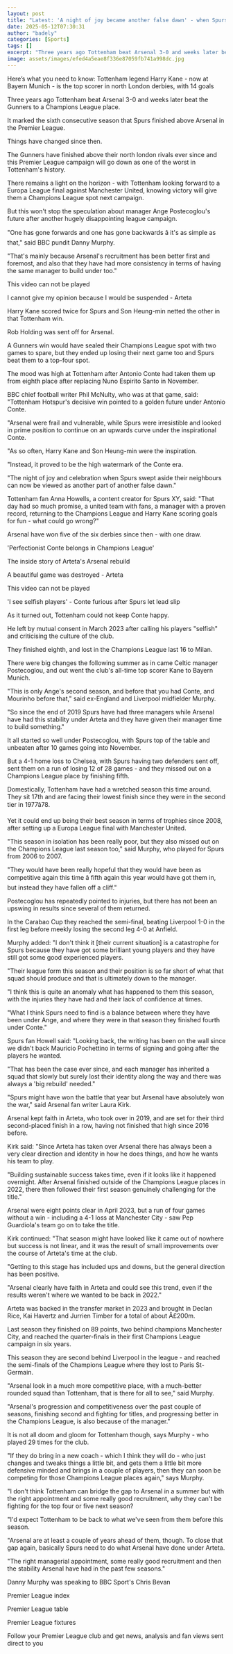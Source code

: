 ```yaml
---
layout: post
title: "Latest: 'A night of joy became another false dawn' - when Spurs thrashed Arsenal"
date: 2025-05-12T07:30:31
author: "badely"
categories: [Sports]
tags: []
excerpt: "Three years ago Tottenham beat Arsenal 3-0 and weeks later beat the Gunners to a Champions League place. Things have changed since then."
image: assets/images/efed4a5eae8f336e87059fb741a998dc.jpg
---
```


Here’s what you need to know: Tottenham legend Harry Kane - now at Bayern Munich - is the top scorer in north London derbies, with 14 goals

Three years ago Tottenham beat Arsenal 3-0 and weeks later beat the Gunners to a Champions League place.

It marked the sixth consecutive season that Spurs finished above Arsenal in the Premier League.

Things have changed since then. 

The Gunners have finished above their north london rivals ever since and this Premier League campaign will go down as one of the worst in Tottenham's history.

There remains a light on the horizon - with Tottenham looking forward to a Europa League final against Manchester United, knowing victory will give them a Champions League spot next campaign.

But this won't stop the speculation about manager Ange Postecoglou's future after another hugely disappointing league campaign.

"One has gone forwards and one has gone backwards â it's as simple as that," said BBC pundit Danny Murphy.

"That's mainly because Arsenal's recruitment has been better first and foremost, and also that they have had more consistency in terms of having the same manager to build under too."

This video can not be played

I cannot give my opinion because I would be suspended - Arteta

Harry Kane scored twice for Spurs and Son Heung-min netted the other in that Tottenham win.

Rob Holding was sent off for Arsenal.

A Gunners win would have sealed their Champions League spot with two games to spare, but they ended up losing their next game too and Spurs beat them to a top-four spot.

The mood was high at Tottenham after Antonio Conte had taken them up from eighth place after replacing Nuno Espirito Santo in November.

BBC chief football writer Phil McNulty, who was at that game, said: "Tottenham Hotspur's decisive win pointed to a golden future under Antonio Conte.

"Arsenal were frail and vulnerable, while Spurs were irresistible and looked in prime position to continue on an upwards curve under the inspirational Conte.

"As so often, Harry Kane and Son Heung-min were the inspiration.

"Instead, it proved to be the high watermark of the Conte era.

"The night of joy and celebration when Spurs swept aside their neighbours can now be viewed as another part of another false dawn."

Tottenham fan Anna Howells, a content creator for Spurs XY, said: "That day had so much promise, a united team with fans, a manager with a proven record, returning to the Champions League and Harry Kane scoring goals for fun - what could go wrong?"

Arsenal have won five of the six derbies since then - with one draw.

'Perfectionist Conte belongs in Champions League'

The inside story of Arteta's Arsenal rebuild

A beautiful game was destroyed - Arteta

This video can not be played

'I see selfish players' - Conte furious after Spurs let lead slip

As it turned out, Tottenham could not keep Conte happy.

He left by mutual consent in March 2023 after calling his players "selfish" and criticising the culture of the club.

They finished eighth, and lost in the Champions League last 16 to Milan.

There were big changes the following summer as in came Celtic manager Postecoglou, and out went the club's all-time top scorer Kane to Bayern Munich.

"This is only Ange's second season, and before that you had Conte, and Mourinho before that," said ex-England and Liverpool midfielder Murphy.

"So since the end of 2019 Spurs have had three managers while Arsenal have had this stability under Arteta and they have given their manager time to build something."

It all started so well under Postecoglou, with Spurs top of the table and unbeaten after 10 games going into November.

But a 4-1 home loss to Chelsea, with Spurs having two defenders sent off, sent them on a run of losing 12 of 28 games - and they missed out on a Champions League place by finishing fifth.

Domestically, Tottenham have had a wretched season this time around. They sit 17th and are facing their lowest finish since they were in the second tier in 1977â78.

Yet it could end up being their best season in terms of trophies since 2008, after setting up a Europa League final with Manchester United.

"This season in isolation has been really poor, but they also missed out on the Champions League last season too," said Murphy, who played for Spurs from 2006 to 2007.

"They would have been really hopeful that they would have been as competitive again this time â fifth again this year would have got them in, but instead they have fallen off a cliff."

Postecoglou has repeatedly pointed to injuries, but there has not been an upswing in results since several of them returned.

In the Carabao Cup they reached the semi-final, beating Liverpool 1-0 in the first leg before meekly losing the second leg 4-0 at Anfield.

Murphy added: "I don't think it [their current situation] is a catastrophe for Spurs because they have got some brilliant young players and they have still got some good experienced players.

"Their league form this season and their position is so far short of what that squad should produce and that is ultimately down to the manager.

"I think this is quite an anomaly what has happened to them this season, with the injuries they have had and their lack of confidence at times.

"What I think Spurs need to find is a balance between where they have been under Ange, and where they were in that season they finished fourth under Conte."

Spurs fan Howell said: "Looking back, the writing has been on the wall since we didn't back Mauricio Pochettino in terms of signing and going after the players he wanted. 

"That has been the case ever since, and each manager has inherited a squad that slowly but surely lost their identity along the way and there was always a 'big rebuild' needed."

"Spurs might have won the battle that year but Arsenal have absolutely won the war," said Arsenal fan writer Laura Kirk.

Arsenal kept faith in Arteta, who took over in 2019, and are set for their third second-placed finish in a row, having not finished that high since 2016 before.

Kirk said: "Since Arteta has taken over Arsenal there has always been a very clear direction and identity in how he does things, and how he wants his team to play. 

"Building sustainable success takes time, even if it looks like it happened overnight. After Arsenal finished outside of the Champions League places in 2022, there then followed their first season genuinely challenging for the title."

Arsenal were eight points clear in April 2023, but a run of four games without a win - including a 4-1 loss at Manchester City - saw Pep Guardiola's team go on to take the title.

Kirk continued: "That season might have looked like it came out of nowhere but success is not linear, and it was the result of small improvements over the course of Arteta's time at the club. 

"Getting to this stage has included ups and downs, but the general direction has been positive. 

"Arsenal clearly have faith in Arteta and could see this trend, even if the results weren't where we wanted to be back in 2022."

Arteta was backed in the transfer market in 2023 and brought in Declan Rice, Kai Havertz and Jurrien Timber for a total of about Â£200m.

Last season they finished on 89 points, two behind champions Manchester City, and reached the quarter-finals in their first Champions League campaign in six years.

This season they are second behind Liverpool in the league - and reached the semi-finals of the Champions League where they lost to Paris St-Germain. 

"Arsenal look in a much more competitive place, with a much-better rounded squad than Tottenham, that is there for all to see," said Murphy.

"Arsenal's progression and competitiveness over the past couple of seasons, finishing second and fighting for titles, and progressing better in the Champions League, is also because of the manager."

It is not all doom and gloom for Tottenham though, says Murphy - who played 29 times for the club.

"If they do bring in a new coach - which I think they will do - who just changes and tweaks things a little bit, and gets them a little bit more defensive minded and brings in a couple of players, then they can soon be competing for those Champions League places again," says Murphy.

"I don't think Tottenham can bridge the gap to Arsenal in a summer but with the right appointment and some really good recruitment, why they can't be fighting for the top four or five next season?

"I'd expect Tottenham to be back to what we've seen from them before this season.

"Arsenal are at least a couple of years ahead of them, though. To close that gap again, basically Spurs need to do what Arsenal have done under Arteta. 

"The right managerial appointment, some really good recruitment and then the stability Arsenal have had in the past few seasons."

Danny Murphy was speaking to BBC Sport's Chris Bevan

Premier League index

Premier League table

Premier League fixtures

Follow your Premier League club and get news, analysis and fan views sent direct to you


